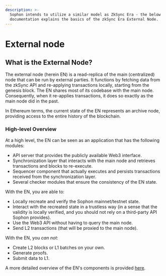 ```yaml
---
description: >-
  Sophon intends to utilize a similar model as ZkSync Era - the below
  documentation explains the basics of the zkSync Era External Node.
---
```


# External node

## What is the External Node? <a href="#what-is-the-external-node" id="what-is-the-external-node"></a>

The external node (herein EN) is a read-replica of the main (centralized) node that can be run by external parties. It functions by fetching data from the zkSync API and re-applying transactions locally, starting from the genesis block. The EN shares most of its codebase with the main node. Consequently, when it re-applies transactions, it does so exactly as the main node did in the past.

In Ethereum terms, the current state of the EN represents an archive node, providing access to the entire history of the blockchain.

### High-level Overview <a href="#high-level-overview" id="high-level-overview"></a>

At a high level, the EN can be seen as an application that has the following modules:

* API server that provides the publicly available Web3 interface.
* Synchronization layer that interacts with the main node and retrieves transactions and blocks to re-execute.
* Sequencer component that actually executes and persists transactions received from the synchronization layer.
* Several checker modules that ensure the consistency of the EN state.

With the EN, you are able to:

* Locally recreate and verify the Sophon mainnet/testnet state.
* Interact with the recreated state in a trustless way (in a sense that the validity is locally verified, and you should not rely on a third-party API Sophon provides).
* Use the Web3 API without having to query the main node.
* Send L2 transactions (that will be proxied to the main node).

With the EN, you _can not_:

* Create L2 blocks or L1 batches on your own.
* Generate proofs.
* Submit data to L1.

A more detailed overview of the EN's components is provided [here](https://docs.zksync.io/infra/introduction.html).
